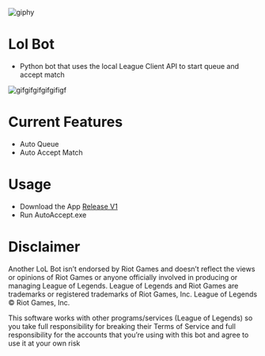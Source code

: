 ![giphy](https://github.com/Van111121/AcceptBot/assets/113285883/f26e760a-29c9-4356-84f6-8a81d21ed6a7)

# Lol Bot 
* Python bot that uses the local League Client API to start queue and accept match
  
![gifgifgifgifgifigf](https://github.com/Van111121/AcceptBot/assets/113285883/ad7769a0-031c-4ac6-9bc3-26e2fa7ed490)

# Current Features

* Auto Queue
* Auto Accept Match

# Usage

* Download the App [Release V1](https://github.com/Van111121/AcceptBot/releases/tag/V1)
* Run AutoAccept.exe

# Disclaimer
Another LoL Bot isn’t endorsed by Riot Games and doesn’t reflect the views or opinions of Riot Games or anyone officially involved in producing or managing League of Legends. League of Legends and Riot Games are trademarks or registered trademarks of Riot Games, Inc. League of Legends © Riot Games, Inc.

This software works with other programs/services (League of Legends) so you take full responsibility for breaking their Terms of Service and full responsibility for the accounts that you’re using with this bot and agree to use it at your own risk
